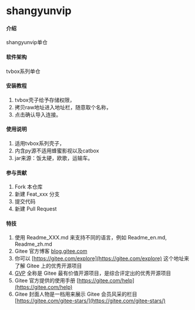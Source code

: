 # shangyunvip

#### 介绍
shangyunvip单仓

#### 软件架构
tvbox系列单仓


#### 安装教程

1.  tvbox壳子给予存储权限，
2.  拷贝raw地址进入地址栏，随意取个名称，
3.  点击确认导入连接。

#### 使用说明

1.  适用tvbox系列壳子，
2.  内含py源不适用蜂蜜影视以及catbox
3.  jar来源：饭太硬，欧歌，运输车。


#### 参与贡献

1.  Fork 本仓库
2.  新建 Feat_xxx 分支
3.  提交代码
4.  新建 Pull Request


#### 特技

1.  使用 Readme\_XXX.md 来支持不同的语言，例如 Readme\_en.md, Readme\_zh.md
2.  Gitee 官方博客 [blog.gitee.com](https://blog.gitee.com)
3.  你可以 [https://gitee.com/explore](https://gitee.com/explore) 这个地址来了解 Gitee 上的优秀开源项目
4.  [GVP](https://gitee.com/gvp) 全称是 Gitee 最有价值开源项目，是综合评定出的优秀开源项目
5.  Gitee 官方提供的使用手册 [https://gitee.com/help](https://gitee.com/help)
6.  Gitee 封面人物是一档用来展示 Gitee 会员风采的栏目 [https://gitee.com/gitee-stars/](https://gitee.com/gitee-stars/)
